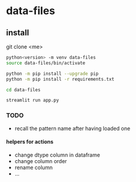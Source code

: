 # data-files

## install

git clone \<me\>

```bash
python<version> -m venv data-files
source data-files/bin/activate

python -m pip install --upgrade pip
python -m pip install -r requirements.txt

cd data-files

streamlit run app.py
```

### TODO
* recall the pattern name after having loaded one
#### helpers for actions
* change dtype column in dataframe  
* change column order  
* rename column  
* ...

